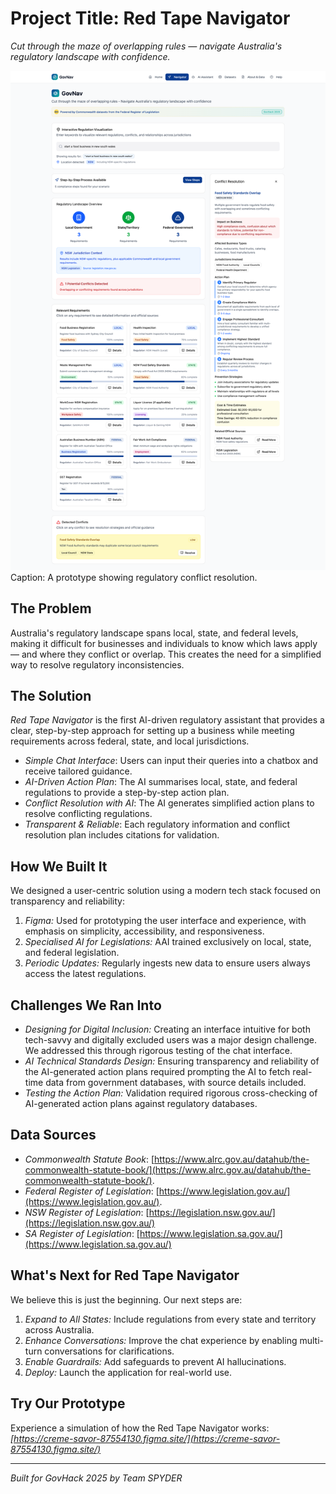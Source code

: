 # Project Title: Red Tape Navigator

*Cut through the maze of overlapping rules — navigate Australia's regulatory landscape with confidence.*

![A screenshot or primary graphic of your solution](./docs/conflict_resolve.png)
Caption: A prototype showing regulatory conflict resolution.

## The Problem
Australia's regulatory landscape spans local, state, and federal levels, making it difficult for businesses and individuals to know which laws apply — and where they conflict or overlap. This creates the need for a simplified way to resolve regulatory inconsistencies.

## The Solution

*Red Tape Navigator* is the first AI-driven regulatory assistant that provides a clear, step-by-step approach for setting up a business while meeting requirements across federal, state, and local jurisdictions.

*   *Simple Chat Interface*: Users can input their queries into a chatbox and receive tailored guidance.
*   *AI-Driven Action Plan*: The AI summarises local, state, and federal regulations to provide a step-by-step action plan.
*   *Conflict Resolution with AI*: The AI generates simplified action plans to resolve conflicting regulations.
*   *Transparent & Reliable*: Each regulatory information and conflict resolution plan includes citations for validation.

## How We Built It

We designed a user-centric solution using a modern tech stack focused on transparency and reliability:

1.  *Figma:* Used for prototyping the user interface and experience, with emphasis on simplicity, accessibility, and responsiveness.
2.  *Specialised AI for Legislations:* AAI trained exclusively on local, state, and federal legislation.
3.  *Periodic Updates:* Regularly ingests new data to ensure users always access the latest regulations.

## Challenges We Ran Into

*   *Designing for Digital Inclusion:* Creating an interface intuitive for both tech-savvy and digitally excluded users was a major design challenge. We addressed this through rigorous testing of the chat interface.
*   *AI Technical Standards Design:* Ensuring transparency and reliability of the AI-generated action plans required prompting the AI to fetch real-time data from government databases, with source details included.
*   *Testing the Action Plan:* Validation required rigorous cross-checking of AI-generated action plans against regulatory databases.

## Data Sources

*   *Commonwealth Statute Book*: [https://www.alrc.gov.au/datahub/the-commonwealth-statute-book/](https://www.alrc.gov.au/datahub/the-commonwealth-statute-book/).
*   *Federal Register of Legislation*: [https://www.legislation.gov.au/](https://www.legislation.gov.au/).
*   *NSW Register of Legislation*: [https://legislation.nsw.gov.au/](https://legislation.nsw.gov.au/)
*   *SA Register of Legislation*: [https://www.legislation.sa.gov.au/](https://www.legislation.sa.gov.au/)


## What's Next for Red Tape Navigator

We believe this is just the beginning. Our next steps are:

1.  *Expand to All States:* Include regulations from every state and territory across Australia.
2.  *Enhance Conversations:* Improve the chat experience by enabling multi-turn conversations for clarifications.
3. *Enable Guardrails:* Add safeguards to prevent AI hallucinations.
4. *Deploy:* Launch the application for real-world use.

## Try Our Prototype

Experience a simulation of how the Red Tape Navigator works:
*[https://creme-savor-87554130.figma.site/](https://creme-savor-87554130.figma.site/)*

---

*Built for GovHack 2025 by Team SPYDER*